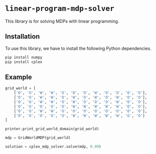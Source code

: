 # `linear-program-mdp-solver`

This library is for solving MDPs with linear programming.

## Installation

To use this library, we have to install the following Python dependencies.

```bash
pip install numpy
pip install cplex
```

## Example

```python
grid_world = [
    ['O', 'O', 'W', 'W', 'O', 'O', 'O', 'W', 'O', 'O', 'O', 'O'],
    ['O', 'O', 'W', 'W', 'O', 'W', 'O', 'W', 'O', 'W', 'O', 'O'],
    ['O', 'O', 'W', 'W', 'O', 'W', 'O', 'O', 'O', 'W', 'O', 'O'],
    ['O', 'O', 'O', 'O', 'O', 'W', 'W', 'W', 'W', 'W', 'O', 'O'],
    ['O', 'O', 'W', 'W', 'O', 'O', 'O', 'O', 'O', 'O', 'O', 'O'],
    ['O', 'O', 'O', 'O', 'O', 'W', 'W', 'W', 'W', 'W', 'G', 'O']
]

printer.print_grid_world_domain(grid_world)

mdp = GridWorldMDP(grid_world)

solution = cplex_mdp_solver.solve(mdp, 0.99)
```
